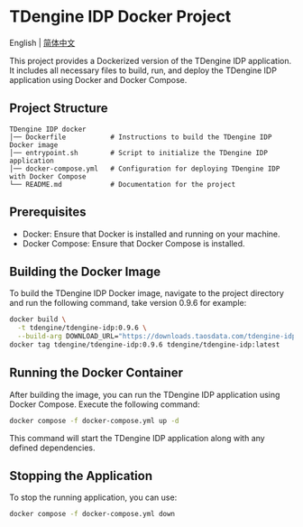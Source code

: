 # TDengine IDP Docker Project

English | [简体中文](README-CN.md)

This project provides a Dockerized version of the TDengine IDP application. It includes all necessary files to build, run, and deploy the TDengine IDP application using Docker and Docker Compose.

## Project Structure

```
TDengine IDP docker
│── Dockerfile           # Instructions to build the TDengine IDP Docker image
│── entrypoint.sh        # Script to initialize the TDengine IDP application
│── docker-compose.yml   # Configuration for deploying TDengine IDP with Docker Compose
└── README.md            # Documentation for the project
```

## Prerequisites

- Docker: Ensure that Docker is installed and running on your machine.
- Docker Compose: Ensure that Docker Compose is installed.

## Building the Docker Image

To build the TDengine IDP Docker image, navigate to the project directory and run the following command, take version 0.9.6 for example:

```bash
docker build \
  -t tdengine/tdengine-idp:0.9.6 \
  --build-arg DOWNLOAD_URL="https://downloads.taosdata.com/tdengine-idp/enterprise/0.9.6/tdengine-idp-enterprise-0.9.6-linux.tar.gz" .
docker tag tdengine/tdengine-idp:0.9.6 tdengine/tdengine-idp:latest
```

## Running the Docker Container

After building the image, you can run the TDengine IDP application using Docker Compose. Execute the following command:

```bash
docker compose -f docker-compose.yml up -d
```

This command will start the TDengine IDP application along with any defined dependencies.

## Stopping the Application

To stop the running application, you can use:

```bash
docker compose -f docker-compose.yml down
```
